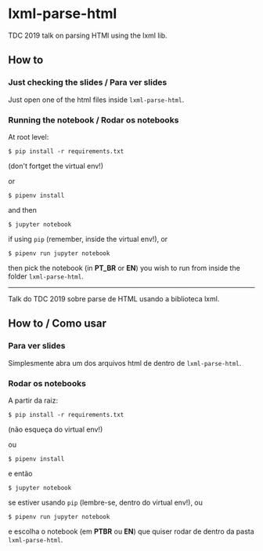 # lxml-parse-html

TDC 2019 talk on parsing HTMl using the lxml lib.

## How to

### Just checking the slides / Para ver slides

Just open one of the html files inside `lxml-parse-html`.

### Running the notebook / Rodar os notebooks

At root level:

`$ pip install -r requirements.txt`

(don't fortget the virtual env!)

or

`$ pipenv install`

and then

`$ jupyter notebook`

if using `pip` (remember, inside the virtual env!), or

`$ pipenv run jupyter notebook`

then pick the notebook (in **PT_BR** or **EN**) you wish to run from inside the folder `lxml-parse-html`.

---

Talk do TDC 2019 sobre parse de HTML usando a biblioteca lxml.

## How to / Como usar

### Para ver slides

Simplesmente abra um dos arquivos html de dentro de `lxml-parse-html`.

### Rodar os notebooks

A partir da raiz:

`$ pip install -r requirements.txt`

(não esqueça do virtual env!)

ou

`$ pipenv install`

e então

`$ jupyter notebook`

se estiver usando `pip` (lembre-se, dentro do virtual env!), ou

`$ pipenv run jupyter notebook`

e escolha o notebook (em **PTBR** ou **EN**) que quiser rodar de dentro da pasta `lxml-parse-html`.
